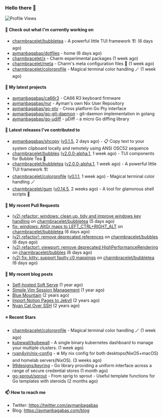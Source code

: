 ### Hello there 👋

![Profile Views](https://komarev.com/ghpvc/?username=aymanbagabas&label=PROFILE+VIEWS)

#### 👷 Check out what I'm currently working on

- [charmbracelet/bubbletea](https://github.com/charmbracelet/bubbletea) - A powerful little TUI framework 🏗 (6 days ago)
- [aymanbagabas/dotfiles](https://github.com/aymanbagabas/dotfiles) - home (6 days ago)
- [charmbracelet/x](https://github.com/charmbracelet/x) - Charm experimental packages (1 week ago)
- [charmbracelet/meta](https://github.com/charmbracelet/meta) - Charm&#39;s meta configuration files 🫥 (1 week ago)
- [charmbracelet/colorprofile](https://github.com/charmbracelet/colorprofile) - Magical terminal color handling 🪄 (1 week ago)

#### 🌱 My latest projects

- [aymanbagabas/ca66r3](https://github.com/aymanbagabas/ca66r3) - CA66 R3 keyboard firmware
- [aymanbagabas/nur](https://github.com/aymanbagabas/nur) - Ayman&#39;s own Nix User Repository
- [aymanbagabas/go-pty](https://github.com/aymanbagabas/go-pty) - Cross platform Go Pty interface
- [aymanbagabas/go-git-daemon](https://github.com/aymanbagabas/go-git-daemon) - git-daemon implementation in golang
- [aymanbagabas/go-udiff](https://github.com/aymanbagabas/go-udiff) - µDiff - a micro Go diffing library

#### 🔭 Latest releases I've contributed to

- [aymanbagabas/shcopy](https://github.com/aymanbagabas/shcopy) ([v0.1.5](https://github.com/aymanbagabas/shcopy/releases/tag/v0.1.5), 2 days ago) - 📋 Copy text to your system clipboard locally and remotely using ANSI OSC52 sequence
- [charmbracelet/bubbles](https://github.com/charmbracelet/bubbles) ([v2.0.0-alpha.1](https://github.com/charmbracelet/bubbles/releases/tag/v2.0.0-alpha.1), 1 week ago) - TUI components for Bubble Tea 🫧
- [charmbracelet/bubbletea](https://github.com/charmbracelet/bubbletea) ([v2.0.0-alpha.1](https://github.com/charmbracelet/bubbletea/releases/tag/v2.0.0-alpha.1), 1 week ago) - A powerful little TUI framework 🏗
- [charmbracelet/colorprofile](https://github.com/charmbracelet/colorprofile) ([v0.1.1](https://github.com/charmbracelet/colorprofile/releases/tag/v0.1.1), 1 week ago) - Magical terminal color handling 🪄
- [charmbracelet/gum](https://github.com/charmbracelet/gum) ([v0.14.5](https://github.com/charmbracelet/gum/releases/tag/v0.14.5), 2 weeks ago) - A tool for glamorous shell scripts 🎀

#### 🔨 My recent Pull Requests

- [(v2) refactor: windows: clean up, tidy and improve windows key handling](https://github.com/charmbracelet/bubbletea/pull/1163) on [charmbracelet/bubbletea](https://github.com/charmbracelet/bubbletea) (5 days ago)
- [fix: windows: AltGr maps to LEFT_CTRL&#43;RIGHT_ALT](https://github.com/charmbracelet/bubbletea/pull/1162) on [charmbracelet/bubbletea](https://github.com/charmbracelet/bubbletea) (6 days ago)
- [(v2) refactor!: remove deprecated references](https://github.com/charmbracelet/bubbles/pull/620) on [charmbracelet/bubbles](https://github.com/charmbracelet/bubbles) (6 days ago)
- [(v2) refactor!: viewport: remove deprecated HighPerformanceRendering](https://github.com/charmbracelet/bubbles/pull/619) on [charmbracelet/bubbles](https://github.com/charmbracelet/bubbles) (6 days ago)
- [(v2) fix: kitty: support faulty c0 mappings](https://github.com/charmbracelet/bubbletea/pull/1161) on [charmbracelet/bubbletea](https://github.com/charmbracelet/bubbletea) (6 days ago)

#### 📜 My recent blog posts

- [Self-hosted Soft Serve](https://aymanbagabas.com/blog/2023/04/28/self-hosted-soft-serve.html) (1 year ago)
- [Simple Vim Session Management](https://aymanbagabas.com/blog/2023/04/13/simple-vim-session-management.html) (1 year ago)
- [Blue Mountain](https://aymanbagabas.com/blog/2022/06/02/blue-mountain.html) (2 years ago)
- [Import Notion Pages to Jekyll](https://aymanbagabas.com/blog/2022/03/29/import-notion-pages-to-jekyll.html) (2 years ago)
- [Nyan Cat Over SSH](https://aymanbagabas.com/blog/2022/03/25/nyan-cat-over-ssh.html) (2 years ago)

#### ⭐ Recent Stars

- [charmbracelet/colorprofile](https://github.com/charmbracelet/colorprofile) - Magical terminal color handling 🪄 (1 week ago)
- [kubewall/kubewall](https://github.com/kubewall/kubewall) - A single binary kubernetes dashboard to manage your multiple clusters. (1 week ago)
- [ryan4yin/nix-config](https://github.com/ryan4yin/nix-config) - ❄️ My nix config for both desktops(NixOS&#43;macOS) and homelab servers(NixOS). (3 weeks ago)
- [99designs/keyring](https://github.com/99designs/keyring) - Go library providing a uniform interface across a range of secure credential stores (1 month ago)
- [go-sprout/sprout](https://github.com/go-sprout/sprout) - From sprig to sprout - Useful template functions for Go templates with steroids (2 months ago)

#### 📫 How to reach me

- Twitter: https://twitter.com/aymanbagabas
- Blog: https://aymanbagabas.com/blog
